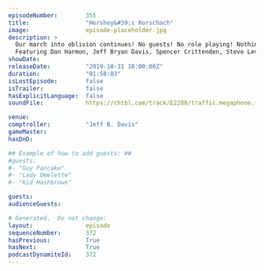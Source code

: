 ```yaml
---
episodeNumber:        355
title:                "Hershey&#39;s Rorschach"
image:                episode-placeholder.jpg
description: >
  Our march into oblivion continues! No guests! No role playing! Nothing to lose! It's worth mentioning Spencer is feeling pretty sassy this episode and it shows.
  Featuring Dan Harmon, Jeff Bryan Davis, Spencer Crittenden, Steve Levy, and Rob Schrab.
showDate:             
releaseDate:          "2019-10-31 10:00:00Z"
duration:             "01:58:03"
isLostEpisode:        false
isTrailer:            false
hasExplicitLanguage:  false
soundFile:            https://chtbl.com/track/E2288/traffic.megaphone.fm/STA7209937866.mp3?updated=1596573050

venue:                
comptroller:          "Jeff B. Davis"
gameMaster:           
hasDnD:               

## Example of how to add guests: ##
#guests:
#- "Guy Pancake"
#- "Lady Omelette"
#- "Kid Hashbrown"

guests:
audienceGuests:

# Generated.  Do not change:
layout:               episode
sequenceNumber:       372
hasPrevious:          True
hasNext:              True
podcastDynamiteId:    372
---
```


<!-- The episode description will be rendered here -->
<!-- Add your content below here -->

